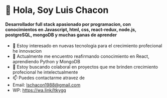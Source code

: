 # 👋 Hola, Soy Luis Chacon
#### Desarrollador full stack apasionado por programacion, con conocimientos en Javascript, html, css, react-redux, node.js, postgreSQL, mongoDB y muchas ganas de aprender 

- 👀 Estoy interesado en nuevas tecnologia para el crecimiento profecional he innovacion 
- 🌱 Actualmente me encuentro reafirmando conocimiento en React, aprendiendo Python y MongoDB 
- 💞️ Estoy buscando colaboral en proyectos que me brinden crecimiento profecional he intelectualmente 
- 📫 Puedes contactarme atravez de 
- Email: lschacon1988@gmail.com
- WP: https://wa.link/ltkygq

<!---
lschacon1988/lschacon1988 is a ✨ special ✨ repository because its `README.md` (this file) appears on your GitHub profile.
You can click the Preview link to take a look at your changes.
--->
